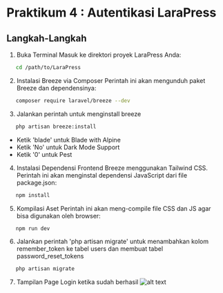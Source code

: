# Praktikum 4 : Autentikasi LaraPress

## Langkah-Langkah
1. Buka Terminal Masuk ke direktori proyek LaraPress Anda: <br>
```bash
   cd /path/to/LaraPress
```
2. Instalasi Breeze via Composer Perintah ini akan mengunduh paket Breeze dan dependensinya:<br>
```bash
   composer require laravel/breeze --dev
```
3. Jalankan perintah untuk menginstall breeze<br>
```bash
   php artisan breeze:install
```
- Ketik 'blade' untuk Blade with Alpine
- Ketik 'No' untuk Dark Mode Support
- Ketik '0' untuk Pest

4. Instalasi Dependensi Frontend Breeze menggunakan Tailwind CSS. Perintah ini akan menginstal dependensi JavaScript dari file package.json:<br>
```bash
   npm install
```
5. Kompilasi Aset Perintah ini akan meng-compile file CSS dan JS agar bisa digunakan oleh browser: <br>
```bash 
   npm run dev
```
6. Jalankan perintah 'php artisan migrate' untuk menambahkan kolom remember_token ke tabel users dan membuat tabel password_reset_tokens <br>
```bash 
   php artisan migrate
```
7. Tampilan Page Login ketika sudah berhasil
![alt text](image.png)
